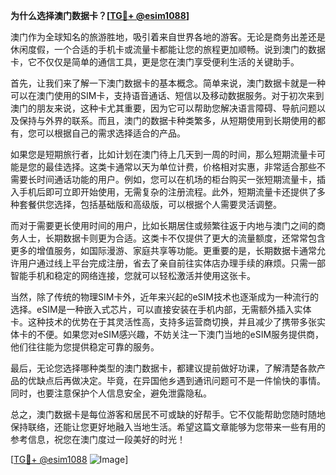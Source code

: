 **为什么选择澳门数据卡？[[TG💪+ @esim1088](https://t.me/s/esim1088)]**

澳门作为全球知名的旅游胜地，吸引着来自世界各地的游客。无论是商务出差还是休闲度假，一个合适的手机卡或流量卡都能让您的旅程更加顺畅。说到澳门的数据卡，它不仅仅是简单的通信工具，更是您在澳门享受便利生活的关键助手。

首先，让我们来了解一下澳门数据卡的基本概念。简单来说，澳门数据卡就是一种可以在澳门使用的SIM卡，支持语音通话、短信以及移动数据服务。对于初次来到澳门的朋友来说，这种卡尤其重要，因为它可以帮助您解决语言障碍、导航问题以及保持与外界的联系。而且，澳门的数据卡种类繁多，从短期使用到长期使用的都有，您可以根据自己的需求选择适合的产品。

如果您是短期旅行者，比如计划在澳门待上几天到一周的时间，那么短期流量卡可能是您的最佳选择。这类卡通常以天为单位计费，价格相对实惠，非常适合那些不需要长时间通话功能的用户。例如，您可以在机场的柜台购买一张短期流量卡，插入手机后即可立即开始使用，无需复杂的注册流程。此外，短期流量卡还提供了多种套餐供您选择，包括基础版和高级版，可以根据个人需要灵活调整。

而对于需要更长使用时间的用户，比如长期居住或频繁往返于内地与澳门之间的商务人士，长期数据卡则更为合适。这类卡不仅提供了更大的流量额度，还常常包含更多的增值服务，如国际漫游、家庭共享等功能。更重要的是，长期数据卡通常允许用户通过线上平台完成注册，省去了亲自前往实体店办理手续的麻烦。只需一部智能手机和稳定的网络连接，您就可以轻松激活并使用这张卡。

当然，除了传统的物理SIM卡外，近年来兴起的eSIM技术也逐渐成为一种流行的选择。eSIM是一种嵌入式芯片，可以直接安装在手机内部，无需额外插入实体卡。这种技术的优势在于其灵活性高，支持多运营商切换，并且减少了携带多张实体卡的不便。如果您对eSIM感兴趣，不妨关注一下澳门当地的eSIM服务提供商，他们往往能为您提供稳定可靠的服务。

最后，无论您选择哪种类型的澳门数据卡，都建议提前做好功课，了解清楚各款产品的优缺点后再做决定。毕竟，在异国他乡遇到通讯问题可不是一件愉快的事情。同时，也要注意保护个人信息安全，避免泄露隐私。

总之，澳门数据卡是每位游客和居民不可或缺的好帮手。它不仅能帮助您随时随地保持联络，还能让您更好地融入当地生活。希望这篇文章能够为您带来一些有用的参考信息，祝您在澳门度过一段美好的时光！

[[TG💪+ @esim1088](https://t.me/s/esim1088) ![Image](https://i.postimg.cc/4NQfJmqS/Snipaste-2025-05-13-00-14-12.png)]